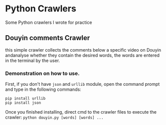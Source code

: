 # Python Crawlers

Some Python crawlers I wrote for practice

## Douyin comments Crawler

this simple crawler collects the comments below a specific video on Douyin andanalyse whether they contain the desired words, the words are entered in the terminal by the user.

### Demonstration on how to use.

First, if you don't have `json` and `urllib` module, open the command prompt and type in the following commands:
```
pip install urllib
pip install json
```

Once you finished installing, direct cmd to the crawler files to execute the crawler:
`python douyin.py [words] [words] ... `
